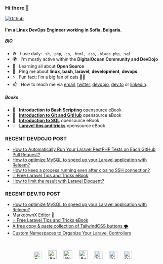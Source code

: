### Hi there 👋

[![Github](https://img.shields.io/github/followers/bobbyiliev?label=Follow&style=social)](https://github.com/bobbyiliev)

#### I'm a Linux DevOps Engineer working in Sofia, Bulgaria.

##### BIO

- ⚙️&nbsp;&nbsp; I use daily: `.sh`, `.php`, `.js`, `.html`, `.css`, `.blade.php`, `.sql`
- 🌍&nbsp;&nbsp; I'm mostly active within the **DigitalOcean Community and DevDojo**
- 🌱&nbsp;&nbsp; Learning all about **Open Source**
- 💬&nbsp;&nbsp; Ping me about **linux**, **bash**, **laravel**, **development**, **devops**
- ⚡️&nbsp;&nbsp; Fun fact: I'm a big fan of cats 🐱‍💻
- 📫&nbsp;&nbsp; How to reach me via [email], [twitter], [devdojo], [dev.to] or [linkedin].

##### Books

- 📖&nbsp;&nbsp; **[Introduction to Bash Scripting](https://github.com/bobbyiliev/introduction-to-bash-scripting)** opensource eBook
- 📗&nbsp;&nbsp; **[Introduction to Git and GitHub](https://github.com/bobbyiliev/introduction-to-git-and-github-ebook)** opensource eBook
- 📕&nbsp;&nbsp; **[Introduction to SQL](https://github.com/bobbyiliev/introduction-to-sql)** opensource eBook
- 💡&nbsp;&nbsp; **[Laravel tips and tricks](https://github.com/bobbyiliev/laravel-tips-and-tricks-ebook)** opensource eBook

### RECENT DEVDOJO POST

<!-- DEVDOJO:START -->
- [How to Automatically Run Your Laravel PestPHP Tests on Each GitHub Pull Request?](https://devdojo.com/bobbyiliev/how-to-automatically-run-your-laravel-pestphp-tests-on-each-github-pull-request)
- [How to optimize MySQL to speed up your Laravel application with Releem?](https://devdojo.com/bobbyiliev/how-to-optimize-mysql-to-speed-up-your-laravel-application-with-releem)
- [How to keep a process running even after closing SSH connection?](https://devdojo.com/bobbyiliev/how-to-keep-a-process-running-even-after-closing-ssh-connection)
- [💡 Free Laravel Tips and Tricks eBook](https://devdojo.com/bobbyiliev/free-laravel-tips-and-tricks-ebook)
- [How to limit the result with Laravel Eloquent?](https://devdojo.com/bobbyiliev/how-to-limit-the-result-with-laravel-eloquent)
<!-- DEVDOJO:END -->

### RECENT DEV.TO POST
<!-- BLOG-POST-LIST:START -->
- [How to optimize MySQL to speed up your Laravel application with Releem?](https://dev.to/bobbyiliev/how-to-optimize-mysql-to-speed-up-your-laravel-application-with-releem-208e)
- [MarkdownX Editor 🎉](https://dev.to/bobbyiliev/markdownx-editor-27bg)
- [💡 Free Laravel Tips and Tricks eBook](https://dev.to/bobbyiliev/free-laravel-tips-and-tricks-ebook-5go2)
- [A free copy & paste collection of TailwindCSS buttons 🌪](https://dev.to/bobbyiliev/a-free-copy-paste-collection-of-tailwindcss-buttons-53o7)
- [Custom Namespaces to Organize Your Laravel Controllers](https://dev.to/bobbyiliev/custom-namespaces-to-organize-your-laravel-controllers-28oa)
<!-- BLOG-POST-LIST:END -->


<p align="center">
<br><br>
<a href="https://dev.to/bobbyiliev"> 
<img src="https://d2fltix0v2e0sb.cloudfront.net/dev-badge.svg" alt="Bobby Iliev dev to profile" width="24px"/></a>
&emsp;
<a href= "https://instagram.com/bobby.iliev">
<img src="https://img.icons8.com/ios-glyphs/256/000000/instagram-new.svg" alt="Bobby Iliev instagram profile" width="28px"/></a>
&emsp;
<a href="https://www.paypal.com/paypalme/bobbyiliev">
<img src="https://img.icons8.com/ios-glyphs/256/000000/paypal.png" alt="Bobby Iliev pay pal me profile" width="28px"/></a> 
&emsp;
<a href="https://bobbyiliev.com">
<img src="https://img.icons8.com/material/256/000000/globe--v1.png" alt="Bobby Iliev personal website" width="28px"/></a>
&emsp;
<a href="https://linkedin.com/in/bobby-iliev">
<img src="https://img.icons8.com/ios-filled/256/000000/linkedin.svg" alt="Bobby Iliev linked in profile" width="26px"/></a>
&emsp;
<a href="https://twitter.com/bobbyiliev_">
<img src="https://img.icons8.com/ios-filled/256/000000/twitter.svg" alt="Bobby Iliev twitter profile" width="26px"/></a>
&emsp;
<a href="https://youtube.com/channel/UCQWmdHTeAO0UvaNqve9udRw/">
<img src="https://img.icons8.com/ios-filled/256/000000/youtube.svg" alt="Bobby Iliev YouTube profile" width="26px"/></a>
</p>

[email]: mailto:bobby@bobbyiliev.com
[twitter]: https://twitter.com/bobbyiliev_
[devdojo]: https://devdojo.com/bobbyiliev
[dev.to]: https://dev.to/bobbyiliev
[linkedin]: https://www.linkedin.com/in/bobby-iliev
[youtube]: https://youtube.com/channel/UCQWmdHTeAO0UvaNqve9udRw/
